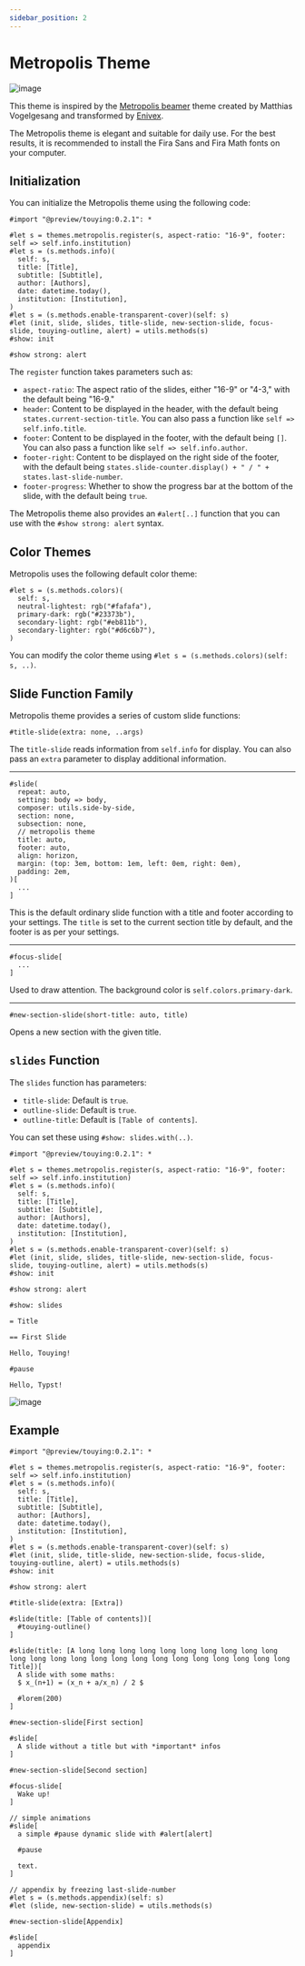 ```yaml
---
sidebar_position: 2
---
```


# Metropolis Theme

![image](https://github.com/touying-typ/touying/assets/34951714/a1b34b11-6797-42fd-b50f-477a0d672ba2)

This theme is inspired by the [Metropolis beamer](https://github.com/matze/mtheme) theme created by Matthias Vogelgesang and transformed by [Enivex](https://github.com/Enivex).

The Metropolis theme is elegant and suitable for daily use. For the best results, it is recommended to install the Fira Sans and Fira Math fonts on your computer.

## Initialization

You can initialize the Metropolis theme using the following code:

```typst
#import "@preview/touying:0.2.1": *

#let s = themes.metropolis.register(s, aspect-ratio: "16-9", footer: self => self.info.institution)
#let s = (s.methods.info)(
  self: s,
  title: [Title],
  subtitle: [Subtitle],
  author: [Authors],
  date: datetime.today(),
  institution: [Institution],
)
#let s = (s.methods.enable-transparent-cover)(self: s)
#let (init, slide, slides, title-slide, new-section-slide, focus-slide, touying-outline, alert) = utils.methods(s)
#show: init

#show strong: alert
```

The `register` function takes parameters such as:

- `aspect-ratio`: The aspect ratio of the slides, either "16-9" or "4-3," with the default being "16-9."
- `header`: Content to be displayed in the header, with the default being `states.current-section-title`. You can also pass a function like `self => self.info.title`.
- `footer`: Content to be displayed in the footer, with the default being `[]`. You can also pass a function like `self => self.info.author`.
- `footer-right`: Content to be displayed on the right side of the footer, with the default being `states.slide-counter.display() + " / " + states.last-slide-number`.
- `footer-progress`: Whether to show the progress bar at the bottom of the slide, with the default being `true`.

The Metropolis theme also provides an `#alert[..]` function that you can use with the `#show strong: alert` syntax.

## Color Themes

Metropolis uses the following default color theme:

```typst
#let s = (s.methods.colors)(
  self: s,
  neutral-lightest: rgb("#fafafa"),
  primary-dark: rgb("#23373b"),
  secondary-light: rgb("#eb811b"),
  secondary-lighter: rgb("#d6c6b7"),
)
```

You can modify the color theme using `#let s = (s.methods.colors)(self: s, ..)`.

## Slide Function Family

Metropolis theme provides a series of custom slide functions:

```typst
#title-slide(extra: none, ..args)
```

The `title-slide` reads information from `self.info` for display. You can also pass an `extra` parameter to display additional information.

---

```typst
#slide(
  repeat: auto,
  setting: body => body,
  composer: utils.side-by-side,
  section: none,
  subsection: none,
  // metropolis theme
  title: auto,
  footer: auto,
  align: horizon,
  margin: (top: 3em, bottom: 1em, left: 0em, right: 0em),
  padding: 2em,
)[
  ...
]
```
This is the default ordinary slide function with a title and footer according to your settings. The `title` is set to the current section title by default, and the footer is as per your settings.

---

```typst
#focus-slide[
  ...
]
```

Used to draw attention. The background color is `self.colors.primary-dark`.

---

```typst
#new-section-slide(short-title: auto, title)
```

Opens a new section with the given title.

## `slides` Function

The `slides` function has parameters:

- `title-slide`: Default is `true`.
- `outline-slide`: Default is `true`.
- `outline-title`: Default is `[Table of contents]`.

You can set these using `#show: slides.with(..)`.

```typst
#import "@preview/touying:0.2.1": *

#let s = themes.metropolis.register(s, aspect-ratio: "16-9", footer: self => self.info.institution)
#let s = (s.methods.info)(
  self: s,
  title: [Title],
  subtitle: [Subtitle],
  author: [Authors],
  date: datetime.today(),
  institution: [Institution],
)
#let s = (s.methods.enable-transparent-cover)(self: s)
#let (init, slide, slides, title-slide, new-section-slide, focus-slide, touying-outline, alert) = utils.methods(s)
#show: init

#show strong: alert

#show: slides

= Title

== First Slide

Hello, Touying!

#pause

Hello, Typst!
```

![image](https://github.com/touying-typ/touying/assets/34951714/4ab45ee6-09f7-498b-b349-e889d6e42e3e)

## Example

```typst
#import "@preview/touying:0.2.1": *

#let s = themes.metropolis.register(s, aspect-ratio: "16-9", footer: self => self.info.institution)
#let s = (s.methods.info)(
  self: s,
  title: [Title],
  subtitle: [Subtitle],
  author: [Authors],
  date: datetime.today(),
  institution: [Institution],
)
#let s = (s.methods.enable-transparent-cover)(self: s)
#let (init, slide, title-slide, new-section-slide, focus-slide, touying-outline, alert) = utils.methods(s)
#show: init

#show strong: alert

#title-slide(extra: [Extra])

#slide(title: [Table of contents])[
  #touying-outline()
]

#slide(title: [A long long long long long long long long long long long long long long long long long long long long long long long long Title])[
  A slide with some maths:
  $ x_(n+1) = (x_n + a/x_n) / 2 $

  #lorem(200)
]

#new-section-slide[First section]

#slide[
  A slide without a title but with *important* infos
]

#new-section-slide[Second section]

#focus-slide[
  Wake up!
]

// simple animations
#slide[
  a simple #pause dynamic slide with #alert[alert]

  #pause
  
  text.
]

// appendix by freezing last-slide-number
#let s = (s.methods.appendix)(self: s)
#let (slide, new-section-slide) = utils.methods(s)

#new-section-slide[Appendix]

#slide[
  appendix
]
```

